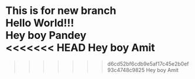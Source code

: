 This is for new branch <br/>
Hello World!!! <br/>
Hey boy Pandey <br/>
<<<<<<< HEAD
Hey boy Amit <br/>
=======
>>>>>>> d6cd52bf6cdb9e5af17c45e2b0ef93c4748c9825
Hey boy Amit
